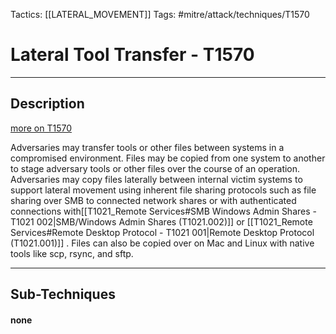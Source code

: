 Tactics: [[LATERAL_MOVEMENT]]
Tags: #mitre/attack/techniques/T1570  

# Lateral Tool Transfer - T1570
---
## Description
[more on T1570](https://attack.mitre.org/techniques/T1570)

Adversaries may transfer tools or other files between systems in a compromised environment. Files may be copied from one system to another to stage adversary tools or other files over the course of an operation. Adversaries may copy files laterally between internal victim systems to support lateral movement using inherent file sharing protocols such as file sharing over SMB to connected network shares or with authenticated connections with[[T1021_Remote Services#SMB Windows Admin Shares - T1021 002|SMB/Windows Admin Shares (T1021.002)]] or [[T1021_Remote Services#Remote Desktop Protocol - T1021 001|Remote Desktop Protocol (T1021.001)]] . Files can also be copied over on Mac and Linux with native tools like scp, rsync, and sftp.

---
## Sub-Techniques

#### none
